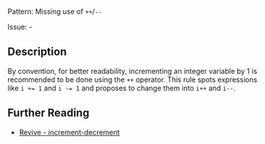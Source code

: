 Pattern: Missing use of `++`/`--`

Issue: -

## Description

By convention, for better readability, incrementing an integer variable by 1 is recommended to be done using the `++` operator.
This rule spots expressions like `i += 1` and `i -= 1` and proposes to change them into `i++` and `i--`.

## Further Reading

* [Revive - increment-decrement](https://revive.run/r#increment-decrement)